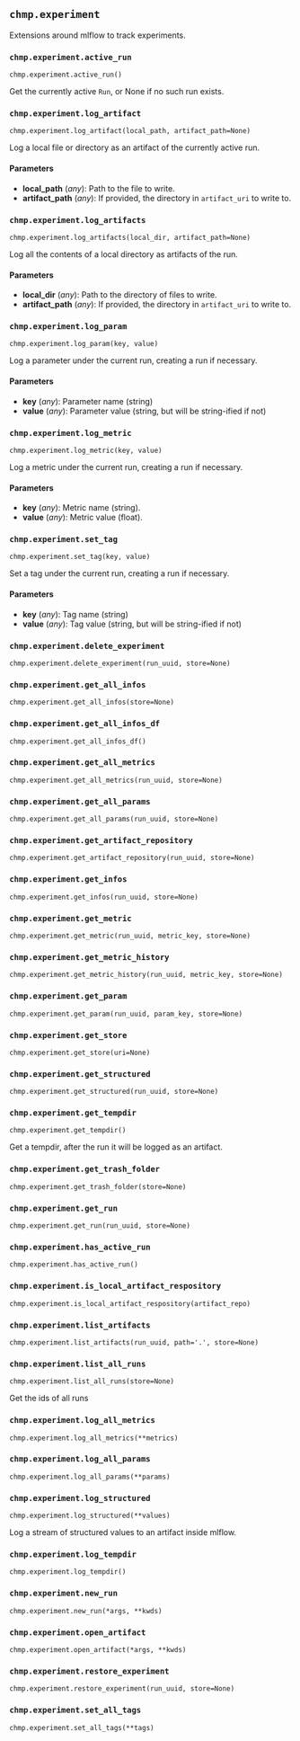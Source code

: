 ## `chmp.experiment`

Extensions around mlflow to track experiments.


### `chmp.experiment.active_run`
`chmp.experiment.active_run()`

Get the currently active `Run`, or None if no such run exists.


### `chmp.experiment.log_artifact`
`chmp.experiment.log_artifact(local_path, artifact_path=None)`

Log a local file or directory as an artifact of the currently active run.

#### Parameters

* **local_path** (*any*):
  Path to the file to write.
* **artifact_path** (*any*):
  If provided, the directory in `artifact_uri` to write to.


### `chmp.experiment.log_artifacts`
`chmp.experiment.log_artifacts(local_dir, artifact_path=None)`

Log all the contents of a local directory as artifacts of the run.

#### Parameters

* **local_dir** (*any*):
  Path to the directory of files to write.
* **artifact_path** (*any*):
  If provided, the directory in `artifact_uri` to write to.


### `chmp.experiment.log_param`
`chmp.experiment.log_param(key, value)`

Log a parameter under the current run, creating a run if necessary.

#### Parameters

* **key** (*any*):
  Parameter name (string)
* **value** (*any*):
  Parameter value (string, but will be string-ified if not)


### `chmp.experiment.log_metric`
`chmp.experiment.log_metric(key, value)`

Log a metric under the current run, creating a run if necessary.

#### Parameters

* **key** (*any*):
  Metric name (string).
* **value** (*any*):
  Metric value (float).


### `chmp.experiment.set_tag`
`chmp.experiment.set_tag(key, value)`

Set a tag under the current run, creating a run if necessary.

#### Parameters

* **key** (*any*):
  Tag name (string)
* **value** (*any*):
  Tag value (string, but will be string-ified if not)


### `chmp.experiment.delete_experiment`
`chmp.experiment.delete_experiment(run_uuid, store=None)`


### `chmp.experiment.get_all_infos`
`chmp.experiment.get_all_infos(store=None)`


### `chmp.experiment.get_all_infos_df`
`chmp.experiment.get_all_infos_df()`


### `chmp.experiment.get_all_metrics`
`chmp.experiment.get_all_metrics(run_uuid, store=None)`


### `chmp.experiment.get_all_params`
`chmp.experiment.get_all_params(run_uuid, store=None)`


### `chmp.experiment.get_artifact_repository`
`chmp.experiment.get_artifact_repository(run_uuid, store=None)`


### `chmp.experiment.get_infos`
`chmp.experiment.get_infos(run_uuid, store=None)`


### `chmp.experiment.get_metric`
`chmp.experiment.get_metric(run_uuid, metric_key, store=None)`


### `chmp.experiment.get_metric_history`
`chmp.experiment.get_metric_history(run_uuid, metric_key, store=None)`


### `chmp.experiment.get_param`
`chmp.experiment.get_param(run_uuid, param_key, store=None)`


### `chmp.experiment.get_store`
`chmp.experiment.get_store(uri=None)`


### `chmp.experiment.get_structured`
`chmp.experiment.get_structured(run_uuid, store=None)`


### `chmp.experiment.get_tempdir`
`chmp.experiment.get_tempdir()`

Get a tempdir, after the run it will be logged as an artifact.


### `chmp.experiment.get_trash_folder`
`chmp.experiment.get_trash_folder(store=None)`


### `chmp.experiment.get_run`
`chmp.experiment.get_run(run_uuid, store=None)`


### `chmp.experiment.has_active_run`
`chmp.experiment.has_active_run()`


### `chmp.experiment.is_local_artifact_respository`
`chmp.experiment.is_local_artifact_respository(artifact_repo)`


### `chmp.experiment.list_artifacts`
`chmp.experiment.list_artifacts(run_uuid, path='.', store=None)`


### `chmp.experiment.list_all_runs`
`chmp.experiment.list_all_runs(store=None)`

Get the ids of all runs


### `chmp.experiment.log_all_metrics`
`chmp.experiment.log_all_metrics(**metrics)`


### `chmp.experiment.log_all_params`
`chmp.experiment.log_all_params(**params)`


### `chmp.experiment.log_structured`
`chmp.experiment.log_structured(**values)`

Log a stream of structured values to an artifact inside mlflow.


### `chmp.experiment.log_tempdir`
`chmp.experiment.log_tempdir()`


### `chmp.experiment.new_run`
`chmp.experiment.new_run(*args, **kwds)`


### `chmp.experiment.open_artifact`
`chmp.experiment.open_artifact(*args, **kwds)`


### `chmp.experiment.restore_experiment`
`chmp.experiment.restore_experiment(run_uuid, store=None)`


### `chmp.experiment.set_all_tags`
`chmp.experiment.set_all_tags(**tags)`

